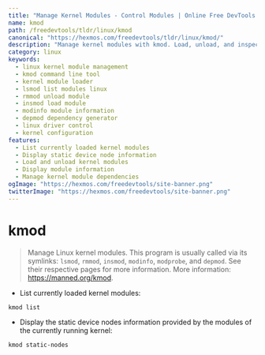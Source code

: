 ```yaml
---
title: "Manage Kernel Modules - Control Modules | Online Free DevTools by Hexmos"
name: kmod
path: /freedevtools/tldr/linux/kmod
canonical: "https://hexmos.com/freedevtools/tldr/linux/kmod/"
description: "Manage kernel modules with kmod. Load, unload, and inspect Linux kernel modules effortlessly. Free online tool, no registration required. Kernel configuration supported."
category: linux
keywords:
  - linux kernel module management
  - kmod command line tool
  - kernel module loader
  - lsmod list modules linux
  - rmmod unload module
  - insmod load module
  - modinfo module information
  - depmod dependency generator
  - linux driver control
  - kernel configuration
features:
  - List currently loaded kernel modules
  - Display static device node information
  - Load and unload kernel modules
  - Display module information
  - Manage kernel module dependencies
ogImage: "https://hexmos.com/freedevtools/site-banner.png"
twitterImage: "https://hexmos.com/freedevtools/site-banner.png"
---
```


# kmod

> Manage Linux kernel modules.
> This program is usually called via its symlinks: `lsmod`, `rmmod`, `insmod`, `modinfo`, `modprobe`, and `depmod`.
> See their respective pages for more information.
> More information: <https://manned.org/kmod>.

- List currently loaded kernel modules:

`kmod list`

- Display the static device nodes information provided by the modules of the currently running kernel:

`kmod static-nodes`
